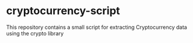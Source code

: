 # cryptocurrency-script
This repository contains a small script for extracting Cryptocurrency data using the crypto library
